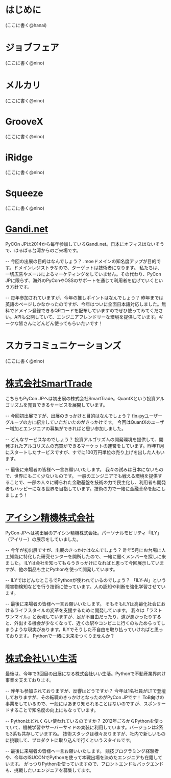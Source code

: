  # はじめに

 (ここに書く@hanai)

 # ジョブフェア

 (ここに書く@nino)

 # メルカリ

 (ここに書く@nino)

 # GrooveX

 (ここに書く@nino)

 # iRidge

 (ここに書く@nino)

 # Squeeze

 (ここに書く@nino)

 # [Gandi.net](https://www.gandi.net/ja)

PyCOn JPは2014から毎年参加しているGandi.net。日本にオフィスはないそうで、はるばる台湾からのご来場です。

-- 今回の出展の目的はなんでしょう？
.moeドメインの知名度アップが目的です。ドメインレジストラなので、ターゲットは技術者になります。
私たちは、一切広告やメールによるマーケティングをしていません。その代わり、PyCon JPに限らず、海外のPyConやOSSのサポートを通じて利用者を広げていくという方針です。

-- 毎年参加されていますが、今年の推しポイントはなんでしょう？
昨年までは英語のページしかなかったのですが、今年はついに全面日本語対応しました。無料でドメイン登録できるQRコードを配布していますのでぜひ使ってみてください。APIも公開していて、エンジニアフレンドリーな環境を提供しています。ギークな皆さんにどんどん使ってもらいたいです！

 # スカラコミュニケーションズ

 (ここに書く@nino)

 # [株式会社SmartTrade](https://smarttrade.co.jp/)

こちらもPyCon JPへは初出展の株式会社SmartTrade。QuantXという投資アルゴリズムを売買できるサービスを展開しています。

-- 今回初出展ですが、出展のきっかけと目的はなんでしょう？
[fin-py](https://fin-py.connpass.com/)ユーザーグループの方に紹介していただいたのがきっかけです。
今回はQuantXのユーザー増加とエンジニアの募集ができればと思い参加しました。

-- どんなサービスなのでしょう？
投資アルゴリズムの開発環境を提供して、開発されたアルゴリズムの売買ができるマーケットの運営をしています。昨年11月にスタートしたサービスですが、すでに100万円単位の売り上げを出した人もいます。

-- 最後に来場者の皆様へ一言お願いいたします。
我々の試みは日本にないもので、世界にもごく少ないものです。
一般のエンジニアでも戦える環境を提供することで、一部の人々に縛られた金融基盤を技術の力で民主化し、利用者も開発者もハッピーになる世界を目指しています。技術の力で一緒に金融革命を起こしましょう！

 # [アイシン精機株式会社](http://www.aisin.co.jp/)

PyCon JPへは初出展のアイシン精機株式会社。パーソナルモビリティ「ILY」（アイリー）の展示をしていました。

-- 今年が初出展ですが、出展のきっかけはなんでしょう？
昨年5月にお台場に人工知能に特化した研究センターを開所したので、一緒に働くメンバーを探しに来ました。
ILYは会社を知ってもらうきっかけになればと思って今回展示していますが、他の製品も主にPythonを使って開発しています。

-- ILYではどんなところでPythonが使われているのでしょう？
「ILY-Ai」という障害物検知などを行う技術に使っています。人の認知や判断を強化学習させています。

-- 最後に来場者の皆様へ一言お願いいたします。
そもそもILYは高齢化社会におけるライフスタイルの変革を支援するために開発しています。
我々は「ラストワンマイル」と表現していますが、足が不自由だったり、道が悪かったりすると、外出する機会が少なくなって、近くの駅やコンビニに行くのもためらってしまうような現実があります。ILYでそうした不自由を取り払っていければと思っております。
Pythonで一緒に未来をつくりませんか？

 # [株式会社いい生活](https://www.e-seikatsu.info/)

最後は、今年で3回目の出展になる株式会社いい生活。Pythonで不動産業界向け事業を支えております。

-- 昨年も参加されておりますが、反響はどうですか？
今年は1名社員がLTで登壇しておりますが、その転職のきっかけとなったのがPyCon JPです！
ToB向けの事業をしているので、一般にはあまり知られることはないのですが、スポンサードすることで知名度の向上にもなっています。

-- Pythonはどれくらい使われているのですか？
2012年ごろからPythonを使っていて、機械学習やサーバーサイドの実装に利用しています。バージョンは2系も3系も共存していますね。
技術スタックは様々ありますが、社内で新しいものに挑戦して、プロダクトに取り込んで行くというスタイルです。

-- 最後に来場者の皆様へ一言お願いいたします。
競技プログラミング経験者や、今年のISUCONでPythonを使って本戦出場を決めたエンジニアも在籍しています。
がっつりPythonを使っていますので、フロントエンドもバックエンドも、挑戦したいエンジニアを募集してます。



